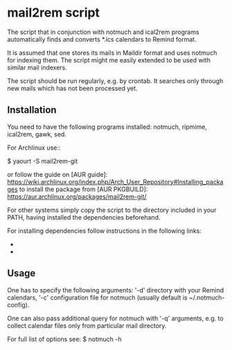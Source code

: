 mail2rem script
===============

The script that in conjunction with notmuch and ical2rem programs
automatically finds and converts *.ics calendars to Remind format.

It is assumed that one stores its mails in Maildir format and uses
notmuch for indexing them. The script might me easily extended to be
used with similar mail indexers.

The script should be run regularly, e.g. by crontab. It searches only
through new mails which has not been processed yet.

Installation
------------

You need to have the following programs installed: notmuch, ripmime,
ical2rem, gawk, sed.

For Archlinux use::

  $ yaourt -S mail2rem-git

or follow the guide on [AUR guide]:
https://wiki.archlinux.org/index.php/Arch_User_Repository#Installing_packages
to install the package from [AUR PKGBUILD]:
https://aur.archlinux.org/packages/mail2rem-git/

For other systems simply copy the script to the directory included in
your PATH, having installed the dependencies beforehand.

For installing dependencies follow instructions in the following
links:
* [ripmime]: http://www.pldaniels.com/ripmime/#downloads
* [ical2rem]: http://jalcorn.net/public/ical2rem.pl

Usage
-----

One has to specify the following arguments: '-d' directory with your
Remind calendars, '-c' configuration file for notmuch (usually default
is ~/.notmuch-config).

One can also pass additional query for notmuch with '-q' arguments,
e.g. to collect calendar files only from particular mail directory.

For full list of options see:
  $ notmuch -h

